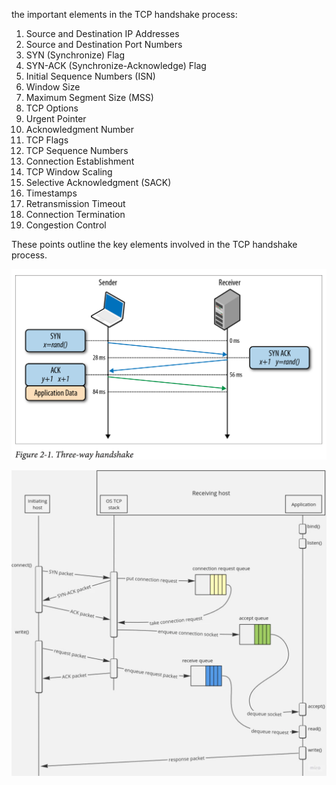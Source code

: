 
the important elements in the TCP handshake process:

1. Source and Destination IP Addresses
2. Source and Destination Port Numbers
3. SYN (Synchronize) Flag
4. SYN-ACK (Synchronize-Acknowledge) Flag
5. Initial Sequence Numbers (ISN)
6. Window Size
7. Maximum Segment Size (MSS)
8. TCP Options
9. Urgent Pointer
10. Acknowledgment Number
11. TCP Flags
12. TCP Sequence Numbers
13. Connection Establishment
14. TCP Window Scaling
15. Selective Acknowledgment (SACK)
16. Timestamps
17. Retransmission Timeout
18. Connection Termination
19. Congestion Control

These points outline the key elements involved in the TCP handshake process.

![alt text](./img/hand_shake.png)


![alt text](./img/sync_queue.png)
